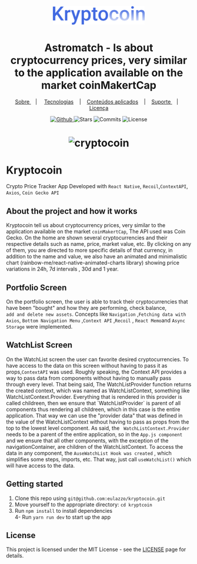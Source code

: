 <h1 align="center">
   <img alt="kryptocoin" src="github/logo.svg" width="250px"  />
</h1>
  
<div align="center">
  <h1>Astromatch - Is about cryptocurrency prices, very similar to the application available on the market coinMakertCap</h1>
</div>

<p align="center" >
  <a href="#-sobre-a-aplica%C3%A7%C3%A3o"> Sobre </a> &nbsp;&nbsp;&nbsp;| &nbsp;&nbsp;&nbsp;
  <a href="#-tecnologias">Tecnologias</a> &nbsp;&nbsp;&nbsp;|&nbsp;&nbsp;&nbsp;
  <a href="#-conteúdos-aplicados"> Conteúdos aplicados</a> &nbsp;&nbsp;&nbsp;|&nbsp;&nbsp;&nbsp;
  <a href="#-suporte"> Suporte </a> &nbsp;&nbsp;&nbsp;|&nbsp;&nbsp;&nbsp;
  <a href="#-licen%C3%A7a">Licença</a>
</p>

<p align="center">
  <a href="https://github.com/eulazzo" target="_blank">
    <img src="https://img.shields.io/static/v1?label=author&message=eulazzo&color=000&labelColor=16c784" alt="Github"> 
  </a>
    <img src="https://img.shields.io/github/stars/eulazzo/kryptocoin?color=000&labelColor=16c784" alt="Stars">
  <img src="https://img.shields.io/github/last-commit/eulazzo/kryptocoin?color=000&labelColor=16c784" alt="Commits">
  <img src="https://img.shields.io/static/v1?label=license&message=MIT&color=000&labelColor=16c784" alt="License">
</p>


<h1 align="center">
   <img alt="cryptocoin" src="github/crypto.gif" width="250px" />
</h1>

# Kryptocoin

<p>Crypto Price Tracker App Developed with <code>React Native</code>, <code>Recoil</code>,<code>ContextAPI</code>,</br><code>Axios</code>, <code>Coin Gecko API</code></p>  

## About the project and how it works

<p>

  Kryptocoin tell us about cryptocurrency prices, very similar to the application available on the market `coinMakertCap`, The API used was Coin Gecko. On the home are shown several cryptocurrencies and their respective details such as name, price, market value, etc. By clicking on any of them, you are directed to more specific details of that currency, in addition to the name and value, we also have an animated and minimalistic chart (rainbow-me/react-native-animated-charts library) showing price variations in 24h, 7d intervals , 30d and 1 year.
</p>
   
## Portfolio Screen
<p>
On the portfolio screen, the user is able to track their cryptocurrencies that have been "bought" and how they are performing, check balance,</br> <code>add and delete new assets</code>. Concepts like  <code>Navigation</code> ,<code>Fetching data with Axios</code>, <code>Bottom Navigation Menu</code> ,<code>Context API</code>  ,<code>Recoil</code>   , <code>React Memo</code>and <code>Async Storage</code> were implemented.
</p>
   
## WatchList Screen
<p>
On the WatchList screen the user can favorite desired cryptocurrencies.
To have access to the data on this screen without having to pass it as props,<code>ContextAPI</code> was used. Roughly speaking, the Context API provides a way to pass data from components without having to manually pass through every level. That being said,  The WatchListProvider function returns the created context, which was named as WatchListContext, something like WatchListContext.Provider.
  Everything that is rendered in this provider is called childreen, then we ensure that `WatchListProvider`  is parent of all components thus rendering all childreen, which in this case is the entire application. That way we can use the "provider data" that was defined in the value of the WatchListContext without having to pass as props from the top to the lowest level component. As said, the <code> WatchListContext.Provider</code> needs to be a parent of the entire application, so in the <code>App.js component</code>  and we ensure that all other components, with the exception of the navigationContainer, are children of the WatchListContext. To access the data in any component, the <code>AuseWatchList Hook was created</code>  , which simplifies some steps, imports, etc. That way, just call  <code>useWatchList()</code>  which will have access to the data.
<p/>
   
   

</p>

## Getting started

1. Clone this repo using `git@github.com:eulazzo/kryptocoin.git`
2. Move yourself to the appropriate directory: `cd kryptcoin`<br />
3. Run `npm install` to install dependencies<br/>
4- Run `yarn run dev` to start up the app  

 
## License

This project is licensed under the MIT License - see the [LICENSE](https://opensource.org/licenses/MIT) page for details.
<!-- <h4>Techs:</h4>

![image](https://img.shields.io/badge/React-20232A?style=for-the-badge&logo=react&logoColor=61DAFB)  
![image](https://img.shields.io/badge/Node.js-43853D?style=for-the-badge&logo=node.js&logoColor=white)

  -->

 

 
 

